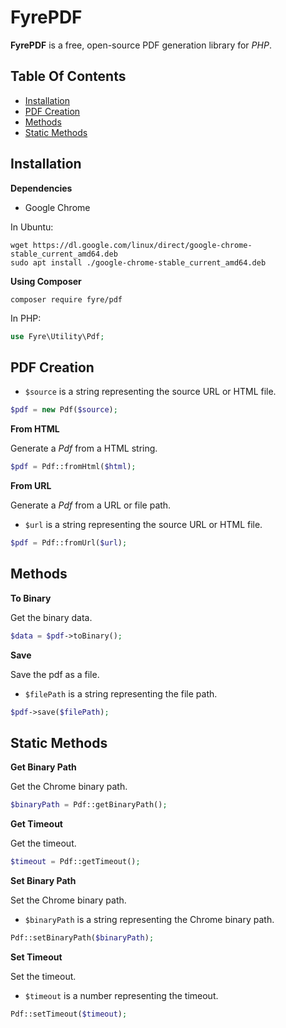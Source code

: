 # FyrePDF

**FyrePDF** is a free, open-source PDF generation library for *PHP*.


## Table Of Contents
- [Installation](#installation)
- [PDF Creation](#pdf-creation)
- [Methods](#methods)
- [Static Methods](#static-methods)



## Installation

**Dependencies**

- Google Chrome

In Ubuntu:

```
wget https://dl.google.com/linux/direct/google-chrome-stable_current_amd64.deb
sudo apt install ./google-chrome-stable_current_amd64.deb
```

**Using Composer**

```
composer require fyre/pdf
```

In PHP:

```php
use Fyre\Utility\Pdf;
```


## PDF Creation

- `$source` is a string representing the source URL or HTML file.

```php
$pdf = new Pdf($source);
```

**From HTML**

Generate a *Pdf* from a HTML string.

```php
$pdf = Pdf::fromHtml($html);
```

**From URL**

Generate a *Pdf* from a URL or file path.

- `$url` is a string representing the source URL or HTML file.

```php
$pdf = Pdf::fromUrl($url);
```


## Methods

**To Binary**

Get the binary data.

```php
$data = $pdf->toBinary();
```

**Save**

Save the pdf as a file.

- `$filePath` is a string representing the file path.

```php
$pdf->save($filePath);
```


## Static Methods

**Get Binary Path**

Get the Chrome binary path.

```php
$binaryPath = Pdf::getBinaryPath();
```

**Get Timeout**

Get the timeout.

```php
$timeout = Pdf::getTimeout();
```

**Set Binary Path**

Set the Chrome binary path.

- `$binaryPath` is a string representing the Chrome binary path.

```php
Pdf::setBinaryPath($binaryPath);
```

**Set Timeout**

Set the timeout.

- `$timeout` is a number representing the timeout.

```php
Pdf::setTimeout($timeout);
```